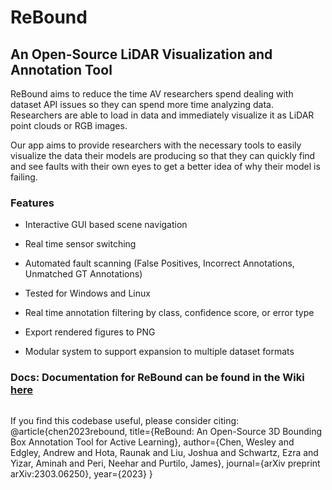 # ReBound
## An Open-Source LiDAR Visualization and Annotation Tool

ReBound aims to reduce the time AV researchers spend dealing with dataset API issues so they can spend more time analyzing data. Researchers are able to load in data and immediately visualize it as LiDAR point clouds or RGB images.

Our app aims to provide researchers with the necessary tools to easily visualize the data their models are producing so that they can quickly find and see faults with their own eyes to get a better idea of why their model is failing.



### Features

- Interactive GUI based scene navigation

- Real time sensor switching

- Automated fault scanning (False Positives, Incorrect Annotations, Unmatched GT Annotations)

- Tested for Windows and Linux

- Real time annotation filtering by class, confidence score, or error type

- Export rendered figures to PNG

- Modular system to support expansion to multiple dataset formats



### Docs: Documentation for ReBound can be found in the Wiki [here](https://github.com/ajedgley/ReBound/wiki/ReBound-Intro)



<img title="" src="https://files.gitbook.com/v0/b/gitbook-x-prod.appspot.com/o/spaces%2FLwXJQFLIM5IJpwSLEYfC%2Fuploads%2F9YIBroiQ3eduUX55VuD7%2FLVT1.png?alt=media&token=d06c7735-5c6a-4ba6-9ffd-79e266c5fdf0" alt="" data-align="center">


If you find this codebase useful, please consider citing:
@article{chen2023rebound,
  title={ReBound: An Open-Source 3D Bounding Box Annotation Tool for Active Learning},
  author={Chen, Wesley and Edgley, Andrew and Hota, Raunak and Liu, Joshua and Schwartz, Ezra and Yizar, Aminah and Peri, Neehar and Purtilo, James},
  journal={arXiv preprint arXiv:2303.06250},
  year={2023}
} 

